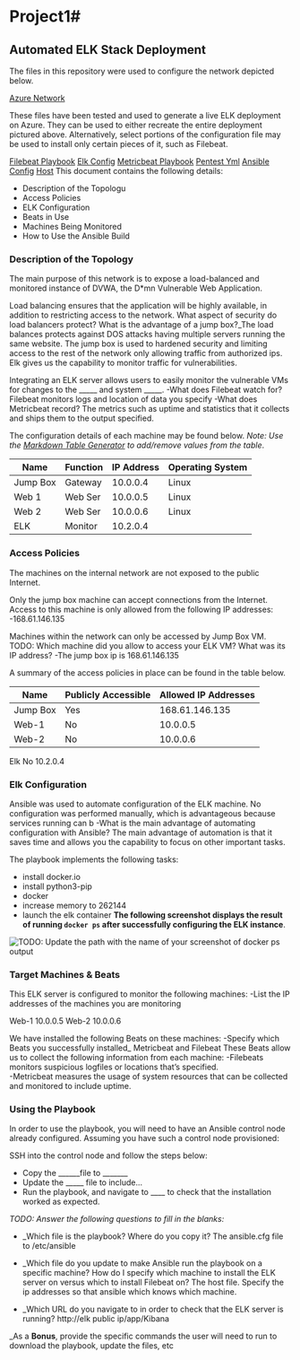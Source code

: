 # Project1# 

## Automated ELK Stack Deployment


The files in this repository were used to configure the network depicted below.

[Azure Network](http://https://github.com/monib757/Project1/blob/main/Diagrams/Azure%20Network%20Diagram.jpg "Azure Network")



These files have been tested and used to generate a live ELK deployment on Azure. They can be used to either recreate the entire deployment pictured above. Alternatively, select portions of the configuration file may be used to install only certain pieces of it, such as Filebeat.

  
 [Filebeat Playbook](httphttps://github.com/monib757/Project1/blob/main/Ansible/Filebeat-playbook.yml:// "Filebeat Playbook")
[Elk Config](htthttps://github.com/monib757/Project1/blob/main/Ansible/Elk_config.ymlp:// "Elk Config")
[Metricbeat Playbook](https://github.com/monib757/Project1/blob/main/Ansible/Metricbeat-playbook.ymlhttp:// "Metricbeat Playbook")
[Pentest Yml](htthttps://github.com/monib757/Project1/blob/main/Ansible/Pentest.ymlp:// "Pentest Yml")
[Ansible Config](httphttps://github.com/monib757/Project1/blob/main/Ansible/ansible.cfg:// "Ansible Config")
[Host](hthttps://github.com/monib757/Project1/blob/main/Ansible/hoststp:// "Host")
This document contains the following details:
- Description of the Topologu
- Access Policies
- ELK Configuration
- Beats in Use
- Machines Being Monitored
- How to Use the Ansible Build


### Description of the Topology

The main purpose of this network is to expose a load-balanced and monitored instance of DVWA, the D*mn Vulnerable Web Application.

Load balancing ensures that the application will be highly available, in addition to restricting access to the network.
What aspect of security do load balancers protect? What is the advantage of a jump box?_The load balances protects against DOS attacks having multiple servers running the same website.  The jump box is used to hardened security and limiting access to the rest of the network only allowing traffic from authorized ips. Elk gives us the capability to monitor traffic for vulnerabilities.

Integrating an ELK server allows users to easily monitor the vulnerable VMs for changes to the _____ and system _____.
-What does Filebeat watch for? 
Filebeat monitors logs and location of data you specify
-What does Metricbeat record?
The metrics such as uptime and statistics that it collects and ships them to the output specified.

The configuration details of each machine may be found below.
_Note: Use the [Markdown Table Generator](http://www.tablesgenerator.com/markdown_tables) to add/remove values from the table_.

| Name     | Function | IP Address | Operating System |
|----------|----------|------------|------------------|
| Jump Box | Gateway  | 10.0.0.4   | Linux            |
| Web 1    | Web Ser  | 10.0.0.5   | Linux            |
| Web 2    | Web Ser  | 10.0.0.6   | Linux            |
| ELK      | Monitor  | 10.2.0.4   |                  |

### Access Policies

The machines on the internal network are not exposed to the public Internet. 

Only the jump box machine can accept connections from the Internet. Access to this machine is only allowed from the following IP addresses: 
-168.61.146.135

Machines within the network can only be accessed by Jump Box VM.
TODO: Which machine did you allow to access your ELK VM? What was its IP address?
-The jump box ip is 168.61.146.135

A summary of the access policies in place can be found in the table below.

| Name     | Publicly Accessible | Allowed IP Addresses |
|----------|---------------------|----------------------|
| Jump Box | Yes                 | 168.61.146.135       |
| Web-1    | No                  | 10.0.0.5             |
| Web-2    | No                  | 10.0.0.6             |
  Elk        No                    10.2.0.4
  
### Elk Configuration

Ansible was used to automate configuration of the ELK machine. No configuration was performed manually, which is advantageous because services running can b
-What is the main advantage of automating configuration with Ansible? The main advantage of automation is that it saves time and allows you the capability to focus on other important tasks.

The playbook implements the following tasks:

- install docker.io
- install python3-pip
- docker
- increase memory to 262144
- launch the elk container
**The following screenshot displays the result of running `docker ps` after successfully configuring the ELK instance**.

![TODO: Update the path with the name of your screenshot of docker ps output](Images/docker_ps_output.png)

### Target Machines & Beats
This ELK server is configured to monitor the following machines:
-List the IP addresses of the machines you are monitoring

Web-1 10.0.0.5 
Web-2 10.0.0.6

We have installed the following Beats on these machines:
-Specify which Beats you successfully installed_
Metricbeat and Filebeat
These Beats allow us to collect the following information from each machine:
-Filebeats monitors suspicious logfiles or locations that’s specified.  
-Metricbeat measures the usage of system resources that can be collected and monitored to include uptime.



### Using the Playbook
In order to use the playbook, you will need to have an Ansible control node already configured. Assuming you have such a control node provisioned: 

SSH into the control node and follow the steps below:
- Copy the ______file to _______
- Update the _____ file to include...
- Run the playbook, and navigate to ____ to check that the installation worked as expected.

_TODO: Answer the following questions to fill in the blanks:_
- _Which file is the playbook? Where do you copy it?
The ansible.cfg file to /etc/ansible
- _Which file do you update to make Ansible run the playbook on a specific machine? How do I specify which machine to install the ELK server on versus which to install Filebeat on?
The host file. Specify the ip addresses so that ansible which knows which machine.

- _Which URL do you navigate to in order to check that the ELK server is running? http://elk public ip/app/Kibana

_As a **Bonus**, provide the specific commands the user will need to run to download the playbook, update the files, etc
